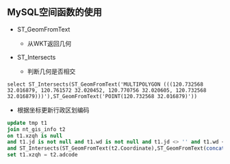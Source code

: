 ## **MySQL空间函数的使用**

- ST_GeomFromText
  - 从WKT返回几何

- ST_Intersects
  - 判断几何是否相交

```mysql
select ST_Intersects(ST_GeomFromText('MULTIPOLYGON (((120.732568 32.016879, 120.761572 32.020452, 120.770756 32.020605, 120.732568 32.016879)))'),ST_GeomFromText('POINT(120.732568 32.016879)'))
```

- 根据坐标更新行政区划编码
```sql
update tmp t1
join nt_gis_info t2
on t1.xzqh is null
and t1.jd is not null and t1.wd is not null and t1.jd <> '' and t1.wd <> ''
and ST_Intersects(ST_GeomFromText(t2.Coordinate),ST_GeomFromText(concat('POINT(',t1.jd,' ',t1.wd,')'))) = 1
set t1.xzqh = t2.adcode
```

